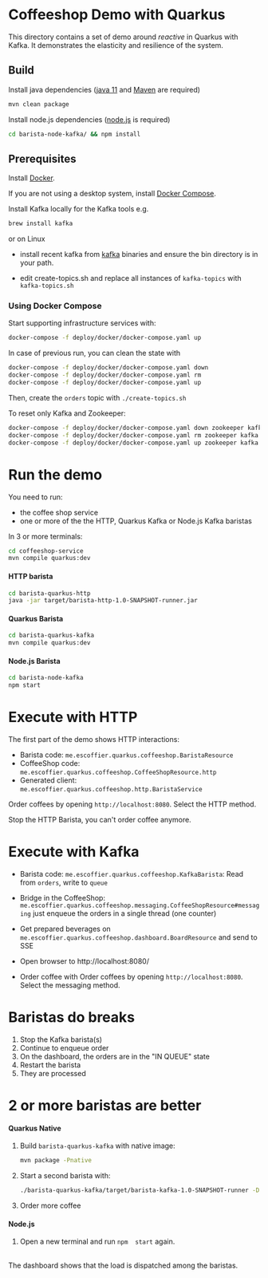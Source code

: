 # Coffeeshop Demo with Quarkus

This directory contains a set of demo around _reactive_ in Quarkus with Kafka.
It demonstrates the elasticity and resilience of the system.

## Build

Install java dependencies (<a href="https://adoptopenjdk.net/installation.html">java 11</a> and
<a href="https://maven.apache.org/install.html">Maven</a> are required)

```bash
mvn clean package
```

Install node.js dependencies (<a href="https://nodejs.org/en/download/">node.js</a> is required)

```bash
cd barista-node-kafka/ && npm install
```

## Prerequisites

Install <a href="https://docs.docker.com/get-docker/">Docker</a>.

If you are not using a desktop system, install <a href="https://docs.docker.com/compose/install/">Docker Compose</a>.


Install Kafka locally for the Kafka tools e.g.

```bash
brew install kafka
```

or on Linux

* install recent kafka from <a href="https://kafka.apache.org/downloads">kafka</a> binaries and
  ensure the bin directory is in your path.

* edit create-topics.sh and replace all instances of `kafka-topics` with `kafka-topics.sh`


### Using Docker Compose 

Start supporting infrastructure services with:

```bash
docker-compose -f deploy/docker/docker-compose.yaml up
```

In case of previous run, you can clean the state with

```bash
docker-compose -f deploy/docker/docker-compose.yaml down
docker-compose -f deploy/docker/docker-compose.yaml rm
docker-compose -f deploy/docker/docker-compose.yaml up
```

Then, create the `orders` topic with `./create-topics.sh`

To reset only Kafka and Zookeeper: 

```bash
docker-compose -f deploy/docker/docker-compose.yaml down zookeeper kafka
docker-compose -f deploy/docker/docker-compose.yaml rm zookeeper kafka
docker-compose -f deploy/docker/docker-compose.yaml up zookeeper kafka
```

# Run the demo

You need to run:

* the coffee shop service
* one or more of the the HTTP, Quarkus Kafka or Node.js Kafka baristas

In 3 or more terminals: 

```bash
cd coffeeshop-service
mvn compile quarkus:dev
```

#### HTTP barista

```bash
cd barista-quarkus-http
java -jar target/barista-http-1.0-SNAPSHOT-runner.jar
```

#### Quarkus Barista

```bash
cd barista-quarkus-kafka
mvn compile quarkus:dev
```

#### Node.js Barista

```bash
cd barista-node-kafka
npm start
```

# Execute with HTTP

The first part of the demo shows HTTP interactions:

* Barista code: `me.escoffier.quarkus.coffeeshop.BaristaResource`
* CoffeeShop code: `me.escoffier.quarkus.coffeeshop.CoffeeShopResource.http`
* Generated client: `me.escoffier.quarkus.coffeeshop.http.BaristaService`

Order coffees by opening `http://localhost:8080`. Select the HTTP method.

Stop the HTTP Barista, you can't order coffee anymore.

# Execute with Kafka

* Barista code: `me.escoffier.quarkus.coffeeshop.KafkaBarista`: Read from `orders`, write to `queue`
* Bridge in the CoffeeShop: `me.escoffier.quarkus.coffeeshop.messaging.CoffeeShopResource#messaging` just enqueue the orders in a single thread (one counter)
* Get prepared beverages on `me.escoffier.quarkus.coffeeshop.dashboard.BoardResource` and send to SSE

* Open browser to http://localhost:8080/
* Order coffee with Order coffees by opening `http://localhost:8080`. Select the messaging method.

# Baristas do breaks

1. Stop the Kafka barista(s)
1. Continue to enqueue order
1. On the dashboard, the orders are in the "IN QUEUE" state
1. Restart the barista
1. They are processed

# 2 or more baristas are better

#### Quarkus Native

1. Build `barista-quarkus-kafka` with native image:
   ```bash
   mvn package -Pnative
   ```
1. Start a second barista with: 
    ```bash
    ./barista-quarkus-kafka/target/barista-kafka-1.0-SNAPSHOT-runner -Dquarkus.http.port=9999
    ```
1. Order more coffee

#### Node.js

1. Open a new terminal and run `npm  start` again.

<br />
The dashboard shows that the load is dispatched among the baristas.
